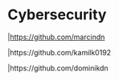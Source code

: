 # Cybersecurity

|https://github.com/marcindn
<p></p>
|https://github.com/kamilk0192
<p></p>
|https://github.com/dominikdn
